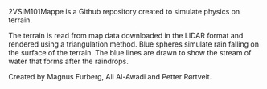 2VSIM101Mappe is a Github repository created to simulate physics on terrain.

The terrain is read from map data downloaded in the LIDAR format and rendered using a triangulation method.
Blue spheres simulate rain falling on the surface of the terrain. The blue lines are drawn to show the stream of water that forms after the raindrops.

Created by Magnus Furberg, Ali Al-Awadi and Petter Rørtveit.
